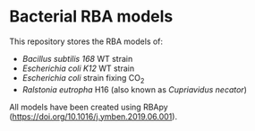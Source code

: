 # Bacterial RBA models

This repository stores the RBA models of:
- *Bacillus subtilis 168* WT strain
- *Escherichia coli K12* WT strain
- *Escherichia coli* strain fixing CO<sub>2</sub>
- *Ralstonia eutropha* H16 (also known as *Cupriavidus necator*)

All models have been created using RBApy (https://doi.org/10.1016/j.ymben.2019.06.001).
